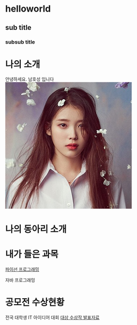 # helloworld
## sub title 
### subsub title

# 나의 소개 

안녕하세요. 남호성 입니다 
<img src = "1.jpg " /> <br>
# 나의 동아리 소개 

# 내가 들은 과목 
[파이선 프로그래밍](https://python.org) 

자바 프로그래밍

# 공모전 수상현황 
전국 대학생 IT 아이디어 대회 
[대상 수상작 발표자료](/presentation.ppt.pptx)
